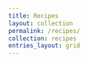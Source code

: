 ```yaml
---
title: Recipes
layout: collection
permalink: /recipes/
collection: recipes
entries_layout: grid
---
```



